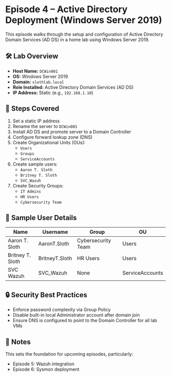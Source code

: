 # Episode 4 – Active Directory Deployment (Windows Server 2019)

This episode walks through the setup and configuration of Active Directory Domain Services (AD DS) in a home lab using Windows Server 2019.

## 🛠️ Lab Overview

- **Host Name:** `DCWin001`
- **OS:** Windows Server 2019
- **Domain:** `slothlab.local`
- **Role Installed:** Active Directory Domain Services (AD DS)
- **IP Address:** Static (e.g., `192.168.1.10`)

## 🔧 Steps Covered

1. Set a static IP address
2. Rename the server to `DCWin001`
3. Install AD DS and promote server to a Domain Controller
4. Configure forward lookup zone (DNS)
5. Create Organizational Units (OUs):
   - `Users`
   - `Groups`
   - `ServiceAccounts`
6. Create sample users:
   - `Aaron T. Sloth`
   - `Britney T. Sloth`
   - `SVC_Wazuh`
7. Create Security Groups:
   - `IT Admins`
   - `HR Users`
   - `Cybersecurity Team`

## 👤 Sample User Details

| Name             | Username       | Group             | OU              |
|------------------|----------------|-------------------|------------------|
| Aaron T. Sloth   | AaronT.Sloth   | Cybersecurity Team| Users           |
| Britney T. Sloth | BritneyT.Sloth | HR Users          | Users           |
| SVC Wazuh        | SVC_Wazuh      | None              | ServiceAccounts |

## 🔒 Security Best Practices

- Enforce password complexity via Group Policy
- Disable built-in local Administrator account after domain join
- Ensure DNS is configured to point to the Domain Controller for all lab VMs

## 📌 Notes

This sets the foundation for upcoming episodes, particularly:
- Episode 5: Wazuh integration
- Episode 6: Sysmon deployment
